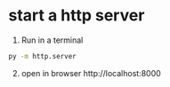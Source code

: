 # start a http server
1. Run in a terminal 
```bash
py -m http.server
```
2. open in browser http://localhost:8000